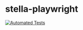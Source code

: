 # stella-playwright

[![Automated Tests](https://github.com/zollab/stella-playwright/actions/workflows/automated-tests.yml/badge.svg)](https://github.com/zollab/stella-playwright/actions/workflows/automated-tests.yml)

